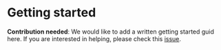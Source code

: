 # Getting started

**Contribution needed**: We would like to add a written getting started guid
here. If you are interested in helping, please check this
[issue](https://github.com/pace-rs/pace/issues/11).
